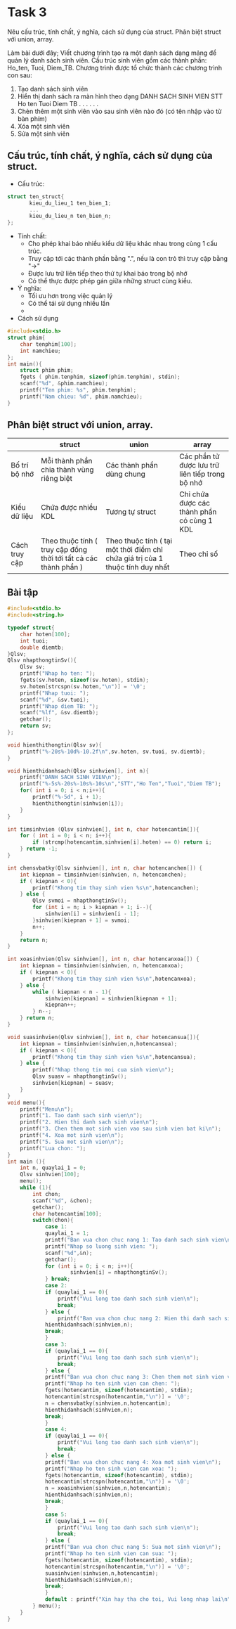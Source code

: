 # Task 3
Nêu cấu trúc, tính chất, ý nghĩa, cách sử dụng của struct.
Phân biệt struct với union, array.

Làm bài dưới đây;
Viết chương trình tạo ra một danh sách dạng mảng để quản lý danh sách sinh viên. Cấu trúc sinh viên gồm các thành phần: Ho_ten, Tuoi, Diem_TB. Chương trình được tổ chức thành các chương trình con sau: 
1) Tạo danh sách sinh viên 
2) Hiển thị danh sách ra màn hình theo dạng 
    DANH SACH SINH VIEN
STT    Ho ten    Tuoi    Diem TB
        . . .    . . .
3) Chèn thêm một sinh viên vào sau sinh viên nào đó (có tên nhập vào từ bàn phím) 
4) Xóa một sinh viên
5) Sửa một sinh viên
## Cấu trúc, tính chất, ý nghĩa, cách sử dụng của struct.
- Cấu trúc:
```C
struct ten_struct{
       kieu_du_lieu_1 ten_bien_1;
       ...
       kieu_du_lieu_n ten_bien_n;
};
```
- Tính chất:
  + Cho phép khai báo nhiều kiểu dữ liệu khác nhau trong cùng 1 cấu trúc.
  + Truy cập tới các thành phần bằng ".", nếu là con trỏ thì truy cập bằng "->"
  + Được lưu trữ liên tiếp theo thứ tự khai báo trong bộ nhớ
  + Có thể thực được phép gán giữa những struct cùng kiểu.
- Ý nghĩa:
  + Tối ưu hơn trong việc quản lý
  + Có thể tái sử dụng nhiều lần
  + 
- Cách sử dụng
```C
#include<stdio.h>
struct phim{
	char tenphim[100];
	int namchieu;
};
int main(){
	struct phim phim;
	fgets ( phim.tenphim, sizeof(phim.tenphim), stdin);
	scanf("%d", &phim.namchieu);
	printf("Ten phim: %s", phim.tenphim);
	printf("Nam chieu: %d", phim.namchieu);
}
```
## Phân biệt struct với union, array.
|             | struct | union | array |
| ----------- | ------ | ----- | ----- |
| Bố trí bộ nhớ | Mỗi thành phần chia thành vùng riêng biệt | Các thành phần dùng chung | Các phần tử được lưu trữ liên tiếp trong bộ nhớ |
| Kiểu dữ liệu | Chứa được nhiều KDL | Tương tự struct | Chỉ chứa được các thành phần có cùng 1 KDL |
| Cách truy cập | Theo thuộc tính ( truy cập đồng thời tới tất cả các thành phần )  | Theo thuộc tính ( tại một thời điểm chỉ chứa giá trị của 1 thuộc tính duy nhất  | Theo chỉ số |

## Bài tập
```C
#include<stdio.h>
#include<string.h>

typedef struct{
	char hoten[100];
	int tuoi;
	double diemtb;
}Qlsv;
Qlsv nhapthongtinSv(){
	Qlsv sv;
	printf("Nhap ho ten: ");
	fgets(sv.hoten, sizeof(sv.hoten), stdin);
	sv.hoten[strcspn(sv.hoten,"\n")] = '\0';
	printf("Nhap tuoi: ");
	scanf("%d", &sv.tuoi);
	printf("Nhap diem TB: ");
	scanf("%lf", &sv.diemtb);
	getchar();
	return sv;
};

void hienthithongtin(Qlsv sv){
	printf("%-20s%-10d%-10.2f\n",sv.hoten, sv.tuoi, sv.diemtb);
}

void hienthidanhsach(Qlsv sinhvien[], int n){
	printf("DANH SACH SINH VIEN\n");
	printf("%-5s%-20s%-10s%-10s\n","STT","Ho Ten","Tuoi","Diem TB");
	for( int i = 0; i < n;i++){
		printf("%-5d", i + 1);
		hienthithongtin(sinhvien[i]);
	}
}

int timsinhvien (Qlsv sinhvien[], int n, char hotencantim[]){
	for ( int i = 0; i < n; i++){
		if (strcmp(hotencantim,sinhvien[i].hoten) == 0) return i;
	} return -1;
}

int chensvbatky(Qlsv sinhvien[], int n, char hotencanchen[]) {
    int kiepnan = timsinhvien(sinhvien, n, hotencanchen);
	if ( kiepnan < 0){
		printf("Khong tim thay sinh vien %s\n",hotencanchen);
	} else {
		Qlsv svmoi = nhapthongtinSv();
		for (int i = n; i > kiepnan + 1; i--){
			sinhvien[i] = sinhvien[i - 1];
		}sinhvien[kiepnan + 1] = svmoi;
		n++;
	} 
	return n;
}

int xoasinhvien(Qlsv sinhvien[], int n, char hotencanxoa[]) {
    int kiepnan = timsinhvien(sinhvien, n, hotencanxoa);
	if ( kiepnan < 0){
		printf("Khong tim thay sinh vien %s\n",hotencanxoa);
	} else {
		while ( kiepnan < n - 1){
			sinhvien[kiepnan] = sinhvien[kiepnan + 1];
			kiepnan++;
		} n--;
	} return n;
}

void suasinhvien(Qlsv sinhvien[], int n, char hotencansua[]){
	int kiepnan = timsinhvien(sinhvien,n,hotencansua);
	if ( kiepnan < 0){
		printf("Khong tim thay sinh vien %s\n",hotencansua);
	} else {
		printf("Nhap thong tin moi cua sinh vien\n");
		Qlsv suasv = nhapthongtinSv();
		sinhvien[kiepnan] = suasv;
	}
}
void menu(){
	printf("Menu\n");
	printf("1. Tao danh sach sinh vien\n");
	printf("2. Hien thi danh sach sinh vien\n");
	printf("3. Chen them mot sinh vien vao sau sinh vien bat ki\n");
    printf("4. Xoa mot sinh vien\n");
    printf("5. Sua mot sinh vien\n");
    printf("Lua chon: ");
}
int main (){
	int n, quaylai_1 = 0;
	Qlsv sinhvien[100];
	menu();
	while (1){
		int chon;
		scanf("%d", &chon);
		getchar();
		char hotencantim[100];
		switch(chon){
			case 1: 
			quaylai_1 = 1;
			printf("Ban vua chon chuc nang 1: Tao danh sach sinh vien\n");
			printf("Nhap so luong sinh vien: ");
			scanf("%d",&n);
			getchar();
			for (int i = 0; i < n; i++){
                    sinhvien[i] = nhapthongtinSv();
            } break;
            case 2: 
			if (quaylai_1 == 0){
				printf("Vui long tao danh sach sinh vien\n");
				break;
			} else {
				printf("Ban vua chon chuc nang 2: Hien thi danh sach sinh vien\n");	
			hienthidanhsach(sinhvien,n);
            break;
			}
			case 3:
			if (quaylai_1 == 0){
				printf("Vui long tao danh sach sinh vien\n");
				break;
			} else {
			printf("Ban vua chon chuc nang 3: Chen them mot sinh vien vao sau sinh vien bat ki\n");	
			printf("Nhap ho ten sinh vien can chen: ");
            fgets(hotencantim, sizeof(hotencantim), stdin);
            hotencantim[strcspn(hotencantim,"\n")] = '\0';
			n = chensvbatky(sinhvien,n,hotencantim);
			hienthidanhsach(sinhvien,n);
			break;
			}
		    case 4: 
		    if (quaylai_1 == 0){
				printf("Vui long tao danh sach sinh vien\n");
				break;
			} else {
			printf("Ban vua chon chuc nang 4: Xoa mot sinh vien\n");
			printf("Nhap ho ten sinh vien can xoa: ");
			fgets(hotencantim, sizeof(hotencantim), stdin);
			hotencantim[strcspn(hotencantim,"\n")] = '\0';
			n = xoasinhvien(sinhvien,n,hotencantim);
			hienthidanhsach(sinhvien,n);
			break;
		    }
			case 5: 
			if (quaylai_1 == 0){
				printf("Vui long tao danh sach sinh vien\n");
				break;
			} else {
			printf("Ban vua chon chuc nang 5: Sua mot sinh vien\n");
			printf("Nhap ho ten sinh vien can sua: ");
			fgets(hotencantim, sizeof(hotencantim), stdin);
			hotencantim[strcspn(hotencantim,"\n")] = '\0';
			suasinhvien(sinhvien,n,hotencantim);
			hienthidanhsach(sinhvien,n);
			break;
	     	}
		    default : printf("Xin hay tha cho toi, Vui long nhap lai\n");	
	    } menu();
	}
}
```



  

